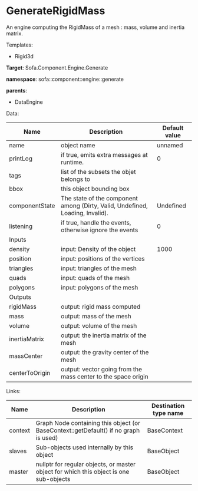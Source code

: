 # GenerateRigidMass

An engine computing the RigidMass of a mesh : mass, volume and inertia matrix.


Templates:

- Rigid3d

__Target__: Sofa.Component.Engine.Generate

__namespace__: sofa::component::engine::generate

__parents__:

- DataEngine

Data: 

<table>
    <thead>
        <tr>
            <th>Name</th>
            <th>Description</th>
            <th>Default value</th>
        </tr>
    </thead>
    <tbody>
	<tr>
		<td>name</td>
		<td>
object name
		</td>
		<td>unnamed</td>
	</tr>
	<tr>
		<td>printLog</td>
		<td>
if true, emits extra messages at runtime.
		</td>
		<td>0</td>
	</tr>
	<tr>
		<td>tags</td>
		<td>
list of the subsets the objet belongs to
		</td>
		<td></td>
	</tr>
	<tr>
		<td>bbox</td>
		<td>
this object bounding box
		</td>
		<td></td>
	</tr>
	<tr>
		<td>componentState</td>
		<td>
The state of the component among (Dirty, Valid, Undefined, Loading, Invalid).
		</td>
		<td>Undefined</td>
	</tr>
	<tr>
		<td>listening</td>
		<td>
if true, handle the events, otherwise ignore the events
		</td>
		<td>0</td>
	</tr>
	<tr>
		<td colspan="3">Inputs</td>
	</tr>
	<tr>
		<td>density</td>
		<td>
input: Density of the object
		</td>
		<td>1000</td>
	</tr>
	<tr>
		<td>position</td>
		<td>
input: positions of the vertices
		</td>
		<td></td>
	</tr>
	<tr>
		<td>triangles</td>
		<td>
input: triangles of the mesh
		</td>
		<td></td>
	</tr>
	<tr>
		<td>quads</td>
		<td>
input: quads of the mesh
		</td>
		<td></td>
	</tr>
	<tr>
		<td>polygons</td>
		<td>
input: polygons of the mesh
		</td>
		<td></td>
	</tr>
	<tr>
		<td colspan="3">Outputs</td>
	</tr>
	<tr>
		<td>rigidMass</td>
		<td>
output: rigid mass computed
		</td>
		<td></td>
	</tr>
	<tr>
		<td>mass</td>
		<td>
output: mass of the mesh
		</td>
		<td></td>
	</tr>
	<tr>
		<td>volume</td>
		<td>
output: volume of the mesh
		</td>
		<td></td>
	</tr>
	<tr>
		<td>inertiaMatrix</td>
		<td>
output: the inertia matrix of the mesh
		</td>
		<td></td>
	</tr>
	<tr>
		<td>massCenter</td>
		<td>
output: the gravity center of the mesh
		</td>
		<td></td>
	</tr>
	<tr>
		<td>centerToOrigin</td>
		<td>
output: vector going from the mass center to the space origin
		</td>
		<td></td>
	</tr>

</tbody>
</table>

Links: 


| Name | Description | Destination type name |
| ---- | ----------- | --------------------- |
|context|Graph Node containing this object (or BaseContext::getDefault() if no graph is used)|BaseContext|
|slaves|Sub-objects used internally by this object|BaseObject|
|master|nullptr for regular objects, or master object for which this object is one sub-objects|BaseObject|

